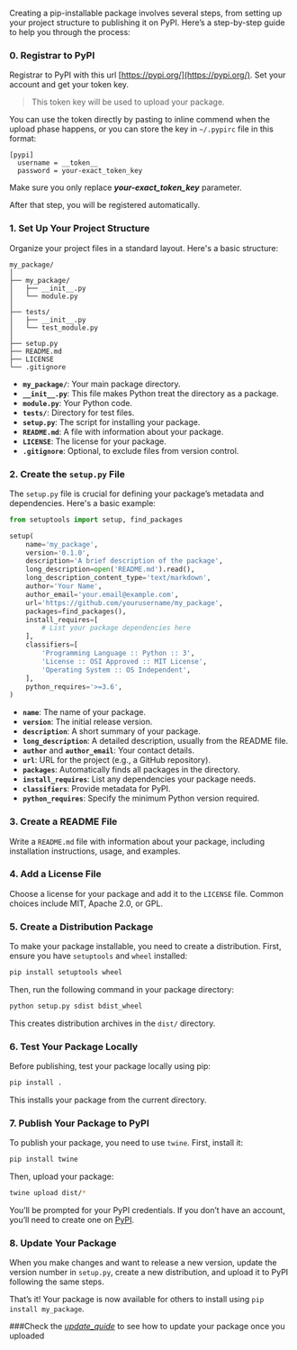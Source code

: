 Creating a pip-installable package involves several steps, from setting up your project structure to publishing it on PyPI. Here’s a step-by-step guide to help you through the process:

### 0. Registrar to PyPI
Registrar to PyPI with this url [https://pypi.org/](https://pypi.org/).
Set your account and get your token key.
> This token key will be used to upload your package.

You can use the token directly by pasting to inline commend when the upload phase happens, or you can store the key in `~/.pypirc` file in this format:

```
[pypi]
  username = __token__
  password = your-exact_token_key
```
Make sure you only replace ***your-exact\_token\_key*** parameter.

After that step, you will be registered automatically.

### 1. Set Up Your Project Structure

Organize your project files in a standard layout. Here's a basic structure:

```
my_package/
│
├── my_package/
│   ├── __init__.py
│   └── module.py
│
├── tests/
│   ├── __init__.py
│   └── test_module.py
│
├── setup.py
├── README.md
├── LICENSE
└── .gitignore
```

- **`my_package/`**: Your main package directory.
- **`__init__.py`**: This file makes Python treat the directory as a package.
- **`module.py`**: Your Python code.
- **`tests/`**: Directory for test files.
- **`setup.py`**: The script for installing your package.
- **`README.md`**: A file with information about your package.
- **`LICENSE`**: The license for your package.
- **`.gitignore`**: Optional, to exclude files from version control.

### 2. Create the `setup.py` File

The `setup.py` file is crucial for defining your package’s metadata and dependencies. Here's a basic example:

```python
from setuptools import setup, find_packages

setup(
    name='my_package',
    version='0.1.0',
    description='A brief description of the package',
    long_description=open('README.md').read(),
    long_description_content_type='text/markdown',
    author='Your Name',
    author_email='your.email@example.com',
    url='https://github.com/yourusername/my_package',
    packages=find_packages(),
    install_requires=[
        # List your package dependencies here
    ],
    classifiers=[
        'Programming Language :: Python :: 3',
        'License :: OSI Approved :: MIT License',
        'Operating System :: OS Independent',
    ],
    python_requires='>=3.6',
)
```

- **`name`**: The name of your package.
- **`version`**: The initial release version.
- **`description`**: A short summary of your package.
- **`long_description`**: A detailed description, usually from the README file.
- **`author`** and **`author_email`**: Your contact details.
- **`url`**: URL for the project (e.g., a GitHub repository).
- **`packages`**: Automatically finds all packages in the directory.
- **`install_requires`**: List any dependencies your package needs.
- **`classifiers`**: Provide metadata for PyPI.
- **`python_requires`**: Specify the minimum Python version required.

### 3. Create a README File

Write a `README.md` file with information about your package, including installation instructions, usage, and examples.

### 4. Add a License File

Choose a license for your package and add it to the `LICENSE` file. Common choices include MIT, Apache 2.0, or GPL.

### 5. Create a Distribution Package

To make your package installable, you need to create a distribution. First, ensure you have `setuptools` and `wheel` installed:

```bash
pip install setuptools wheel
```

Then, run the following command in your package directory:

```bash
python setup.py sdist bdist_wheel
```

This creates distribution archives in the `dist/` directory.

### 6. Test Your Package Locally

Before publishing, test your package locally using pip:

```bash
pip install .
```

This installs your package from the current directory.

### 7. Publish Your Package to PyPI

To publish your package, you need to use `twine`. First, install it:

```bash
pip install twine
```

Then, upload your package:

```bash
twine upload dist/*
```

You’ll be prompted for your PyPI credentials. If you don’t have an account, you’ll need to create one on [PyPI](https://pypi.org/).

### 8. Update Your Package

When you make changes and want to release a new version, update the version number in `setup.py`, create a new distribution, and upload it to PyPI following the same steps.

That’s it! Your package is now available for others to install using `pip install my_package`.

###Check the [*update_quide*](./UPDATE_GUIDE.md) to see how to update your package once you uploaded
